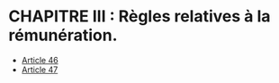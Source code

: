 # CHAPITRE III : Règles relatives à la rémunération.

- [Article 46](article-46.md)
- [Article 47](article-47.md)
